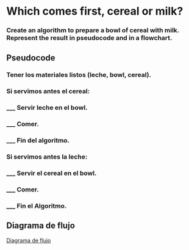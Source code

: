 # Which comes first, cereal or milk?
### Create an algorithm to prepare a bowl of cereal with milk. Represent the result in pseudocode and in a flowchart.

## Pseudocode
### Tener los materiales listos (leche, bowl, cereal).
### Si servimos antes el cereal:
### ___ Servir leche en el bowl.
### ___ Comer.
### ___ Fin del algoritmo.
### Si servimos antes la leche:
### ___ Servir el cereal en el bowl.
### ___ Comer.
### ___ Fin el Algoritmo.

## Diagrama de flujo
[Diagrama de flujo](https://github.com/SebastianHerrera/CoreCode-Fundamentals/blob/main/Pseudocode%20-%20Week%202/Week%20challenges%20(Monday)/img/Diagrama%20en%20blanco.png?raw=true)
